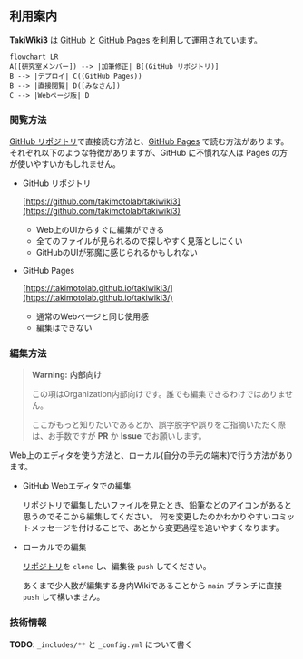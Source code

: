 ## 利用案内

**TakiWiki3** は [GitHub](https://github.com/) と [GitHub Pages](https://docs.github.com/en/pages/getting-started-with-github-pages/about-github-pages) を利用して運用されています。

```mermaid
flowchart LR
A([研究室メンバー]) --> |加筆修正| B[(GitHub リポジトリ)]
B --> |デプロイ| C((GitHub Pages))
B --> |直接閲覧| D([みなさん])
C --> |Webページ版| D
```

### 閲覧方法

[GitHub リポジトリ](https://github.com/takimotolab/takiwiki3)で直接読む方法と、[GitHub Pages](https://takimotolab.github.io/takiwiki3/) で読む方法があります。
それぞれ以下のような特徴がありますが、GitHub に不慣れな人は Pages の方が使いやすいかもしれません。

- GitHub リポジトリ

  [https://github.com/takimotolab/takiwiki3](https://github.com/takimotolab/takiwiki3)

  - Web上のUIからすぐに編集ができる
  - 全てのファイルが見られるので探しやすく見落としにくい
  - GitHubのUIが邪魔に感じられるかもしれない

- GitHub Pages

  [https://takimotolab.github.io/takiwiki3/](https://takimotolab.github.io/takiwiki3/)

  - 通常のWebページと同じ使用感
  - 編集はできない

### 編集方法

> **Warning:** **内部向け**
> 
> この項はOrganization内部向けです。誰でも編集できるわけではありません。
> 
> ここがもっと知りたいであるとか、誤字脱字や誤りをご指摘いただく際は、お手数ですが **PR** か **Issue** でお願いします。

Web上のエディタを使う方法と、ローカル(自分の手元の端末)で行う方法があります。

- GitHub Webエディタでの編集

  リポジトリで編集したいファイルを見たとき、鉛筆などのアイコンがあると思うのでそこから編集してください。
  何を変更したのかわかりやすいコミットメッセージを付けることで、あとから変更過程を追いやすくなります。

- ローカルでの編集

  [リポジトリ](https://github.com/takimotolab/takiwiki3)を `clone` し、編集後 `push` してください。

  あくまで少人数が編集する身内Wikiであることから `main` ブランチに直接 `push` して構いません。

### 技術情報

**TODO**: `_includes/**` と `_config.yml` について書く
